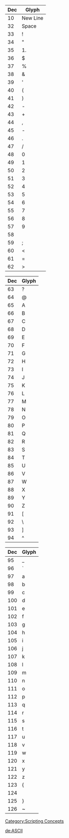 | Dec | Glyph    |
|-----|----------|
| 10  | New Line |
| 32  | Space    |
| 33  | !        |
| 34  | "        |
| 35  | 1.       |
| 36  | $        |
| 37  | %        |
| 38  | &        |
| 39  | '        |
| 40  | (        |
| 41  | )        |
| 42  | -        |
| 43  | +        |
| 44  | ,        |
| 45  | -        |
| 46  | .        |
| 47  | /        |
| 48  | 0        |
| 49  | 1        |
| 50  | 2        |
| 51  | 3        |
| 52  | 4        |
| 53  | 5        |
| 54  | 6        |
| 55  | 7        |
| 56  | 8        |
| 57  | 9        |
| 58  |          |
| 59  | ;        |
| 60  | &lt;     |
| 61  | =        |
| 62  | &gt;     |

| Dec | Glyph |
|-----|-------|
| 63  | ?     |
| 64  | @     |
| 65  | A     |
| 66  | B     |
| 67  | C     |
| 68  | D     |
| 69  | E     |
| 70  | F     |
| 71  | G     |
| 72  | H     |
| 73  | I     |
| 74  | J     |
| 75  | K     |
| 76  | L     |
| 77  | M     |
| 78  | N     |
| 79  | O     |
| 80  | P     |
| 81  | Q     |
| 82  | R     |
| 83  | S     |
| 84  | T     |
| 85  | U     |
| 86  | V     |
| 87  | W     |
| 88  | X     |
| 89  | Y     |
| 90  | Z     |
| 91  | \[    |
| 92  | \\    |
| 93  | \]    |
| 94  | ^     |

| Dec | Glyph |
|-----|-------|
| 95  | \_    |
| 96  | \`    |
| 97  | a     |
| 98  | b     |
| 99  | c     |
| 100 | d     |
| 101 | e     |
| 102 | f     |
| 103 | g     |
| 104 | h     |
| 105 | i     |
| 106 | j     |
| 107 | k     |
| 108 | l     |
| 109 | m     |
| 110 | n     |
| 111 | o     |
| 112 | p     |
| 113 | q     |
| 114 | r     |
| 115 | s     |
| 116 | t     |
| 117 | u     |
| 118 | v     |
| 119 | w     |
| 120 | x     |
| 121 | y     |
| 122 | z     |
| 123 | {     |
| 124 | |     |
| 125 | }     |
| 126 | ~     |

[Category:Scripting Concepts](/docs/category-scripting_concepts.md "wikilink")

[de:ASCII](/docs/de-ascii.md "wikilink")
